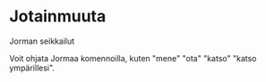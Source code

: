 # Jotainmuuta
Jorman seikkailut

Voit ohjata Jormaa komennoilla, kuten "mene" "ota" "katso" "katso ympärillesi".
